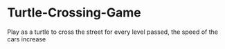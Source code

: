 # Turtle-Crossing-Game

Play as a turtle to cross the street
for every level passed, the speed of the cars increase
